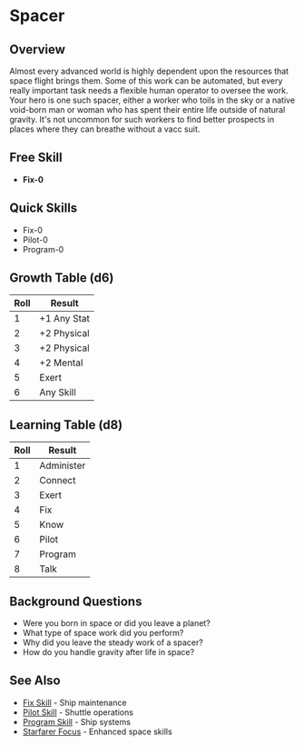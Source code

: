 # Spacer

## Overview
Almost every advanced world is highly dependent upon the resources that space flight brings them. Some of this work can be automated, but every really important task needs a flexible human operator to oversee the work. Your hero is one such spacer, either a worker who toils in the sky or a native void-born man or woman who has spent their entire life outside of natural gravity. It's not uncommon for such workers to find better prospects in places where they can breathe without a vacc suit.

## Free Skill
- **Fix-0**

## Quick Skills
- Fix-0
- Pilot-0
- Program-0

## Growth Table (d6)
| Roll | Result |
|------|--------|
| 1 | +1 Any Stat |
| 2 | +2 Physical |
| 3 | +2 Physical |
| 4 | +2 Mental |
| 5 | Exert |
| 6 | Any Skill |

## Learning Table (d8)
| Roll | Result |
|------|--------|
| 1 | Administer |
| 2 | Connect |
| 3 | Exert |
| 4 | Fix |
| 5 | Know |
| 6 | Pilot |
| 7 | Program |
| 8 | Talk |

## Background Questions
- Were you born in space or did you leave a planet?
- What type of space work did you perform?
- Why did you leave the steady work of a spacer?
- How do you handle gravity after life in space?

## See Also
- [Fix Skill](../skills/fix.md) - Ship maintenance
- [Pilot Skill](../skills/pilot.md) - Shuttle operations
- [Program Skill](../skills/program.md) - Ship systems
- [Starfarer Focus](../foci/non-combat/starfarer.md) - Enhanced space skills